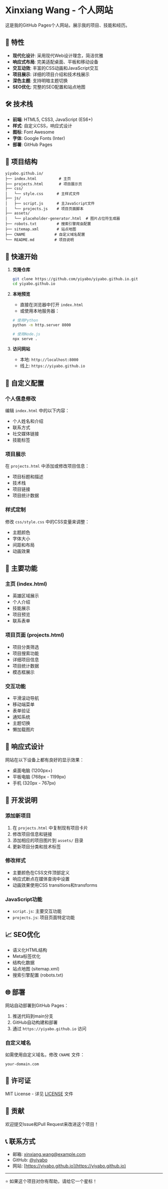 # Xinxiang Wang - 个人网站

这是我的GitHub Pages个人网站，展示我的项目、技能和经历。

## 🌟 特性

- **现代化设计**: 采用现代Web设计理念，简洁优雅
- **响应式布局**: 完美适配桌面、平板和移动设备
- **交互动效**: 丰富的CSS动画和JavaScript交互
- **项目展示**: 详细的项目介绍和技术栈展示
- **深色主题**: 支持明暗主题切换
- **SEO优化**: 完整的SEO配置和站点地图

## 🛠️ 技术栈

- **前端**: HTML5, CSS3, JavaScript (ES6+)
- **样式**: 自定义CSS，响应式设计
- **图标**: Font Awesome
- **字体**: Google Fonts (Inter)
- **部署**: GitHub Pages

## 📁 项目结构

```
yiyabo.github.io/
├── index.html          # 主页
├── projects.html       # 项目展示页
├── css/
│   └── style.css      # 主样式文件
├── js/
│   ├── script.js      # 主JavaScript文件
│   └── projects.js    # 项目页面脚本
├── assets/
│   └── placeholder-generator.html  # 图片占位符生成器
├── robots.txt         # 搜索引擎爬虫配置
├── sitemap.xml        # 站点地图
├── CNAME             # 自定义域名配置
└── README.md         # 项目说明
```

## 🚀 快速开始

1. **克隆仓库**
   ```bash
   git clone https://github.com/yiyabo/yiyabo.github.io.git
   cd yiyabo.github.io
   ```

2. **本地预览**
   - 直接在浏览器中打开 `index.html`
   - 或使用本地服务器：
   ```bash
   # 使用Python
   python -m http.server 8000
   
   # 使用Node.js
   npx serve .
   ```

3. **访问网站**
   - 本地: `http://localhost:8000`
   - 线上: `https://yiyabo.github.io`

## 📝 自定义配置

### 个人信息修改
编辑 `index.html` 中的以下内容：
- 个人姓名和介绍
- 联系方式
- 社交媒体链接
- 技能标签

### 项目展示
在 `projects.html` 中添加或修改项目信息：
- 项目标题和描述
- 技术栈
- 项目链接
- 项目统计数据

### 样式定制
修改 `css/style.css` 中的CSS变量来调整：
- 主题颜色
- 字体大小
- 间距和布局
- 动画效果

## 🎨 主要功能

### 主页 (index.html)
- 英雄区域展示
- 个人介绍
- 技能展示
- 项目预览
- 联系表单

### 项目页面 (projects.html)
- 项目分类筛选
- 项目搜索功能
- 详细项目信息
- 项目统计数据
- 模态框展示

### 交互功能
- 平滑滚动导航
- 移动端菜单
- 表单验证
- 通知系统
- 主题切换
- 懒加载图片

## 📱 响应式设计

网站在以下设备上都有良好的显示效果：
- 桌面电脑 (1200px+)
- 平板电脑 (768px - 1199px)
- 手机 (320px - 767px)

## 🔧 开发说明

### 添加新项目
1. 在 `projects.html` 中复制现有项目卡片
2. 修改项目信息和链接
3. 添加相应的项目图片到 `assets/` 目录
4. 更新项目分类和技术标签

### 修改样式
- 主要颜色在CSS文件顶部定义
- 响应式断点在媒体查询中设置
- 动画效果使用CSS transitions和transforms

### JavaScript功能
- `script.js`: 主要交互功能
- `projects.js`: 项目页面特定功能

## 📈 SEO优化

- 语义化HTML结构
- Meta标签优化
- 结构化数据
- 站点地图 (sitemap.xml)
- 搜索引擎配置 (robots.txt)

## 🌐 部署

网站自动部署到GitHub Pages：
1. 推送代码到main分支
2. GitHub自动构建和部署
3. 通过 `https://yiyabo.github.io` 访问

### 自定义域名
如需使用自定义域名，修改 `CNAME` 文件：
```
your-domain.com
```

## 📄 许可证

MIT License - 详见 [LICENSE](LICENSE) 文件

## 🤝 贡献

欢迎提交Issue和Pull Request来改进这个项目！

## 📞 联系方式

- 邮箱: xinxiang.wang@example.com
- GitHub: [@yiyabo](https://github.com/yiyabo)
- 网站: [https://yiyabo.github.io](https://yiyabo.github.io)

---

⭐ 如果这个项目对你有帮助，请给它一个星标！
